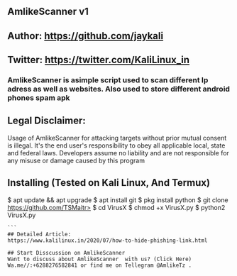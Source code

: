 ## AmlikeScanner v1

## Author: https://github.com/jaykali
## Twitter: https://twitter.com/KaliLinux_in

### AmlikeScanner is asimple script used to scan different Ip adress as well as websites. Also used to store different android phones spam apk


## Legal Disclaimer:
Usage of AmlikeScanner for attacking targets without prior mutual consent is illegal. It's the end user's responsibility to obey all applicable local, state and federal laws. Developers assume no liability and are not responsible for any misuse or damage caused by this program

## Installing (Tested on Kali Linux, And Termux)

$ apt update && apt upgrade
$ apt install git
$ pkg install python
$ git clone https://github.com/TSMaitr>
$ cd VirusX
$ chmod +x VirusX.py
$ python2 VirusX.py
`````` 
```
## Detailed Article:
https://www.kalilinux.in/2020/07/how-to-hide-phishing-link.html

## Start Disscussion on AmlikeScanner 
Want to discuss about AmlikeScanner  with us? (Click Here) Wa.me//:+6288276582841 or find me on Tellegram @AmlikeTz .

